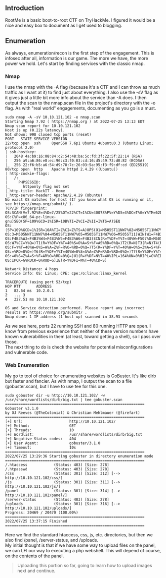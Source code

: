 ## Introduction
RootMe is a basic boot-to-root CTF on TryHackMe.  I figured it would be a nice and easy box to document as I get used to blogging.

## Enumeration
As always, enumeration/recon is the first step of the engagement.  This is infosec after all, information is our game.  The more we have, the more power we hold.
Let's start by finding services with the classic nmap.

### Nmap
I use the nmap with the -A flag (because it's a CTF and I can throw as much traffic as I want at it) to find just about everything. 
I also use the -sV flag as it gives just a little bit more info about the service than -A does.   I then output the scan to the nmap.scan file in the project's directory with the -o flag.  As with "real world" engagements, documenting as you go is a must.  
```
sudo nmap -A -sV 10.10.121.102 -o nmap.scan
Starting Nmap 7.92 ( https://nmap.org ) at 2022-07-25 13:13 EDT
Nmap scan report for 10.10.121.102
Host is up (0.22s latency).
Not shown: 998 closed tcp ports (reset)
PORT   STATE SERVICE VERSION
22/tcp open  ssh     OpenSSH 7.6p1 Ubuntu 4ubuntu0.3 (Ubuntu Linux; protocol 2.0)
| ssh-hostkey: 
|   2048 4a:b9:16:08:84:c2:54:48:ba:5c:fd:3f:22:5f:22:14 (RSA)
|   256 a9:a6:86:e8:ec:96:c3:f0:03:cd:16:d5:49:73:d0:82 (ECDSA)
|_  256 22:f6:b5:a6:54:d9:78:7c:26:03:5a:95:f3:f9:df:cd (ED25519)
80/tcp open  http    Apache httpd 2.4.29 ((Ubuntu))
| http-cookie-flags: 
|   /: 
|     PHPSESSID: 
|_      httponly flag not set
|_http-title: HackIT - Home
|_http-server-header: Apache/2.4.29 (Ubuntu)
No exact OS matches for host (If you know what OS is running on it, see https://nmap.org/submit/ ).
TCP/IP fingerprint:
OS:SCAN(V=7.92%E=4%D=7/25%OT=22%CT=1%CU=40078%PV=Y%DS=4%DC=T%G=Y%TM=62DECF7
OS:C%P=x86_64-pc-linux-gnu)SEQ(SP=109%GCD=1%ISR=10B%TI=Z%CI=Z%II=I%TS=A)SEQ
OS:(SP=109%GCD=1%ISR=10A%TI=Z%CI=Z%TS=A)OPS(O1=M505ST11NW7%O2=M505ST11NW7%O
OS:3=M505NNT11NW7%O4=M505ST11NW7%O5=M505ST11NW7%O6=M505ST11)WIN(W1=F4B3%W2=
OS:F4B3%W3=F4B3%W4=F4B3%W5=F4B3%W6=F4B3)ECN(R=Y%DF=Y%T=40%W=F507%O=M505NNSN
OS:W7%CC=Y%Q=)T1(R=Y%DF=Y%T=40%S=O%A=S+%F=AS%RD=0%Q=)T2(R=N)T3(R=N)T4(R=Y%D
OS:F=Y%T=40%W=0%S=A%A=Z%F=R%O=%RD=0%Q=)T5(R=Y%DF=Y%T=40%W=0%S=Z%A=S+%F=AR%O
OS:=%RD=0%Q=)T6(R=Y%DF=Y%T=40%W=0%S=A%A=Z%F=R%O=%RD=0%Q=)T7(R=Y%DF=Y%T=40%W
OS:=0%S=Z%A=S+%F=AR%O=%RD=0%Q=)U1(R=Y%DF=N%T=40%IPL=164%UN=0%RIPL=G%RID=G%R
OS:IPCK=G%RUCK=G%RUD=G)IE(R=Y%DFI=N%T=40%CD=S)

Network Distance: 4 hops
Service Info: OS: Linux; CPE: cpe:/o:linux:linux_kernel

TRACEROUTE (using port 53/tcp)
HOP RTT       ADDRESS
1   82.64 ms  10.2.0.1
2   ... 3
4   227.51 ms 10.10.121.102

OS and Service detection performed. Please report any incorrect results at https://nmap.org/submit/ .
Nmap done: 1 IP address (1 host up) scanned in 38.93 seconds
```
As we see here, ports 22 running SSH and 80 running HTTP are open.  I know from previous experience that neither of these version numbers have known vulnerabilities in them (at least, toward getting a shell), so I pass over those.  
The next thing to do is check the website for potential misconfigurations and vulnerable code.  

### Web Enumeration
My go to tool of choice for enumerating websites is GoBuster.  It's like dirb but faster and fancier.  As with nmap, I output the scan to a file (gobuster.scan), but I have to use tee for this one. 
```
sudo gobuster dir -u http://10.10.121.102/ -w /usr/share/wordlists/dirb/big.txt | tee gobuster.scan
===============================================================
Gobuster v3.1.0
by OJ Reeves (@TheColonial) & Christian Mehlmauer (@firefart)
===============================================================
[+] Url:                     http://10.10.121.102/
[+] Method:                  GET
[+] Threads:                 10
[+] Wordlist:                /usr/share/wordlists/dirb/big.txt
[+] Negative Status codes:   404
[+] User Agent:              gobuster/3.1.0
[+] Timeout:                 10s
===============================================================
2022/07/25 13:29:36 Starting gobuster in directory enumeration mode
===============================================================
/.htaccess            (Status: 403) [Size: 278]
/.htpasswd            (Status: 403) [Size: 278]
/css                  (Status: 301) [Size: 312] [--> http://10.10.121.102/css/]
/js                   (Status: 301) [Size: 311] [--> http://10.10.121.102/js/] 
/panel                (Status: 301) [Size: 314] [--> http://10.10.121.102/panel/]
/server-status        (Status: 403) [Size: 278]                                  
/uploads              (Status: 301) [Size: 316] [--> http://10.10.121.102/uploads/]
Progress: 20469 / 20470 (100.00%) 
===============================================================
2022/07/25 13:37:15 Finished
===============================================================
```
Here we find the standard htaccess, css, js, etc. directories, but then we also find /panel, /server-status, and /uploads.  
My initial thought is that if we have some way to upload files on the panel, we can LFI our way to executing a php webshell.  This will depend of course, on the contents of the panel.  

> Uploading this portion so far, going to learn how to upload images next and continue. 

